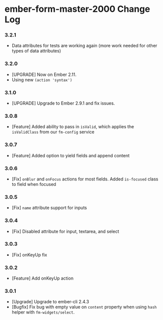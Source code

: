 # ember-form-master-2000 Change Log

### 3.2.1

- Data attributes for tests are working again (more work needed for other types of data attributes)

### 3.2.0

- [UPGRADE] Now on Ember 2.11.
- Using new `(action 'syntax')`

### 3.1.0

- [UPGRADE] Upgrade to Ember 2.9.1 and fix issues.

### 3.0.8

- [Feature] Added ability to pass in `isValid`, which applies the `isValidClass` from our `fm-config` service

### 3.0.7

- [Feature] Added option to yield fields and append content

### 3.0.6

- [Fix] `onBlur` and `onFocus` actions for most fields. Added `is-focused` class to field when focused

### 3.0.5

- [Fix] `name` attribute support for inputs

### 3.0.4

- [Fix] Disabled attribute for input, textarea, and select

### 3.0.3

- [Fix] onKeyUp fix

### 3.0.2

- [Feature] Add onKeyUp action

### 3.0.1

- [Upgrade] Upgrade to ember-cli 2.4.3
- [Bugfix] Fix bug with empty value on `content` property when using `hash`
  helper with `fm-widgets/select`.
